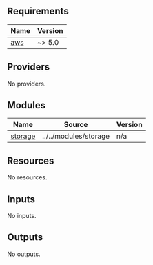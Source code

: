 ## Requirements

| Name | Version |
|------|---------|
| <a name="requirement_aws"></a> [aws](#requirement\_aws) | ~> 5.0 |

## Providers

No providers.

## Modules

| Name | Source | Version |
|------|--------|---------|
| <a name="module_storage"></a> [storage](#module\_storage) | ../../modules/storage | n/a |

## Resources

No resources.

## Inputs

No inputs.

## Outputs

No outputs.
